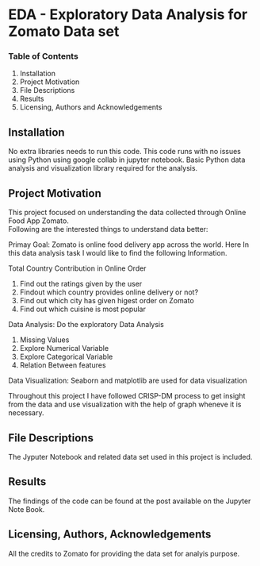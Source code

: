 # EDA - Exploratory Data Analysis for Zomato Data set 

### Table of Contents 
1. Installation 
2. Project Motivation 
3. File Descriptions 
4. Results 
5. Licensing, Authors and Acknowledgements

## Installation
No extra libraries needs to run this code. This code runs with no issues using Python using google collab in jupyter notebook. Basic Python data analysis and visualization library required for the analysis. 

## Project Motivation 
This project focused on understanding the data collected through Online Food App Zomato.  
Following are the interested things to understand data better: 

Primay Goal: Zomato is online food delivery app across the world. Here In this data analysis task I would like to find the following Information.

Total Country Contribution in Online Order
  1. Find out the ratings given by the user
  2. Findout which country provides online delivery or not?
  3. Find out which city has given higest order on Zomato
  4. Find out which cuisine is most popular
  
Data Analysis: Do the exploratory Data Analysis
  1. Missing Values 
  2. Explore Numerical Variable
  3. Explore Categorical Variable 
  4. Relation Between features 

Data Visualization: Seaborn and matplotlib are used for data visualization

Throughout this project I have followed CRISP-DM process to get insight from the data and use visualization with the help of graph 
wheneve it is necessary.

## File Descriptions 
The Jyputer Notebook and related data set used in this project is included. 

## Results
The findings of the code can be found at the post available on the Jupyter Note Book.

## Licensing, Authors, Acknowledgements 
All the credits to Zomato for providing the data set for analyis purpose. 
